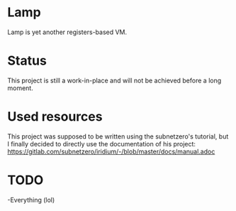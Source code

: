 # Lamp
Lamp is yet another registers-based VM.

# Status
This project is still a work-in-place and will not be achieved before a long moment.

# Used resources
This project was supposed to be written using the subnetzero's tutorial, but I finally decided to directly use the documentation of his project: https://gitlab.com/subnetzero/iridium/-/blob/master/docs/manual.adoc

# TODO
-Everything (lol)

